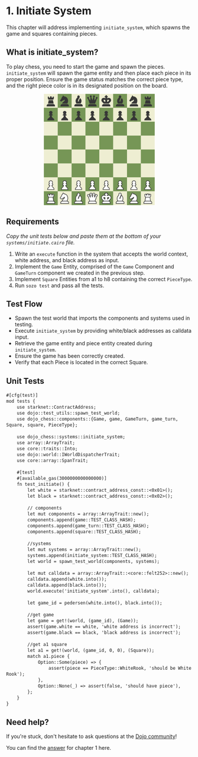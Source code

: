 # 1. Initiate System

This chapter will address implementing `initiate_system`, which spawns the game and squares containing pieces.

## What is initiate_system?

To play chess, you need to start the game and spawn the pieces. `initiate_system` will spawn the game entity and then place each piece in its proper position. Ensure the game status matches the correct piece type, and the right piece color is in its designated position on the board.

<p align="center">
<img src="../../images/board.png" alt="image" width="300" height="auto">

## Requirements

_Copy the unit tests below and paste them at the bottom of your `systems/initiate.cairo` file._

1. Write an `execute` function in the system that accepts the world context, white address, and black address as input.
2. Implement the `Game` Entity, comprised of the `Game` Component and `GameTurn` component we created in the previous step.
3. Implement `Square` Entities from a1 to h8 containing the correct `PieceType`.
4. Run `sozo test` and pass all the tests.

## Test Flow

- Spawn the test world that imports the components and systems used in testing.
- Execute `initiate_system` by providing white/black addresses as calldata input.
- Retrieve the game entity and piece entity created during `initiate_system`.
- Ensure the game has been correctly created.
- Verify that each Piece is located in the correct Square.

## Unit Tests

```rust,ignore
#[cfg(test)]
mod tests {
    use starknet::ContractAddress;
    use dojo::test_utils::spawn_test_world;
    use dojo_chess::components::{Game, game, GameTurn, game_turn, Square, square, PieceType};

    use dojo_chess::systems::initiate_system;
    use array::ArrayTrait;
    use core::traits::Into;
    use dojo::world::IWorldDispatcherTrait;
    use core::array::SpanTrait;

    #[test]
    #[available_gas(3000000000000000)]
    fn test_initiate() {
        let white = starknet::contract_address_const::<0x01>();
        let black = starknet::contract_address_const::<0x02>();

        // components
        let mut components = array::ArrayTrait::new();
        components.append(game::TEST_CLASS_HASH);
        components.append(game_turn::TEST_CLASS_HASH);
        components.append(square::TEST_CLASS_HASH);

        //systems
        let mut systems = array::ArrayTrait::new();
        systems.append(initiate_system::TEST_CLASS_HASH);
        let world = spawn_test_world(components, systems);

        let mut calldata = array::ArrayTrait::<core::felt252>::new();
        calldata.append(white.into());
        calldata.append(black.into());
        world.execute('initiate_system'.into(), calldata);

        let game_id = pedersen(white.into(), black.into());

        //get game
        let game = get!(world, (game_id), (Game));
        assert(game.white == white, 'white address is incorrect');
        assert(game.black == black, 'black address is incorrect');

        //get a1 square
        let a1 = get!(world, (game_id, 0, 0), (Square));
        match a1.piece {
            Option::Some(piece) => {
                assert(piece == PieceType::WhiteRook, 'should be White Rook');
            },
            Option::None(_) => assert(false, 'should have piece'),
        };
    }
}
```

## Need help?

If you're stuck, don't hesitate to ask questions at the [Dojo community](https://discord.gg/akd2yfuRS3)!

You can find the [answer](https://github.com/rkdud007/chess-dojo/blob/tutorialv2/src/systems/initiate.cairo) for chapter 1 here.
